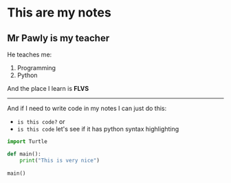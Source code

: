 # This are my notes
## Mr Pawly is my teacher
He teaches me:
1. Programming
2. Python

And the place I learn is **FLVS**

---

And if I need to write code in my notes I can just do this:
- `is this code?`
or
- ```is this code```
let's see if it has python syntax highlighting
```python
import Turtle

def main():
	print("This is very nice")
	
main()
```

